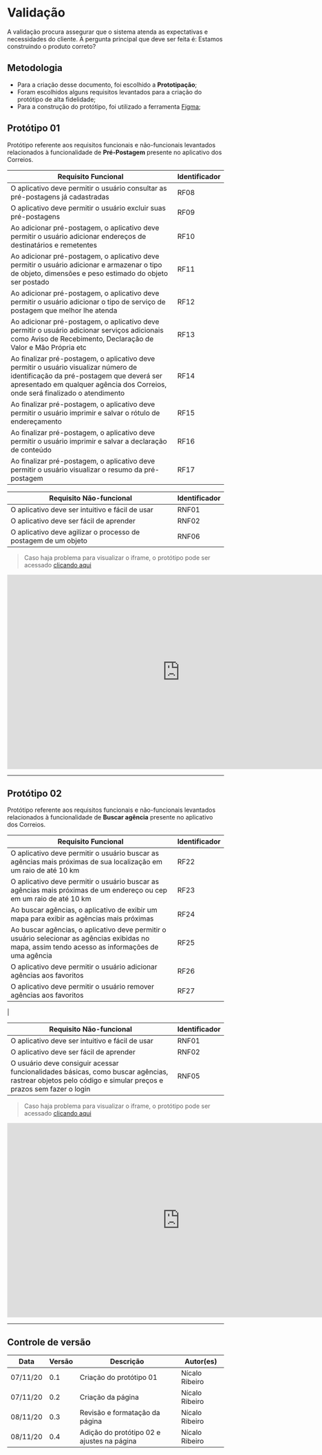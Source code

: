 # Validação
 A validação procura assegurar que o sistema atenda as expectativas e necessidades do cliente. A pergunta principal que deve ser feita é: Estamos construindo o produto correto?  

## Metodologia
* Para a criação desse documento, foi escolhido a **Prototipação**;
* Foram escolhidos alguns requisitos levantados para a criação do protótipo de alta fidelidade;
* Para a construção do protótipo, foi utilizado a ferramenta <a href="https://www.figma.com/" target="blank">Figma</a>;

## Protótipo 01
Protótipo referente aos requisitos funcionais e não-funcionais levantados relacionados à funcionalidade de **Pré-Postagem** presente no aplicativo dos Correios.

|Requisito Funcional|Identificador|  
| ------- | -------- |  
| O aplicativo deve permitir o usuário consultar as pré-postagens já cadastradas |  RF08 |  
| O aplicativo deve permitir o usuário excluir suas pré-postagens | RF09 |  
| Ao adicionar pré-postagem, o aplicativo deve permitir o usuário adicionar endereços de destinatários e remetentes | RF10 |  
| Ao adicionar pré-postagem, o aplicativo deve permitir o usuário adicionar e armazenar o tipo de objeto, dimensões e peso estimado do objeto ser postado | RF11 |  
| Ao adicionar pré-postagem, o aplicativo deve permitir o usuário adicionar o tipo de serviço de postagem que melhor lhe atenda | RF12 |  
| Ao adicionar pré-postagem, o aplicativo deve permitir o usuário adicionar serviços adicionais como Aviso de Recebimento, Declaração de Valor e Mão Própria etc | RF13 |  
| Ao finalizar pré-postagem, o aplicativo deve permitir o usuário visualizar número de identificação da pré-postagem que deverá ser apresentado em qualquer agência dos Correios, onde será finalizado o atendimento | RF14 |  
| Ao finalizar pré-postagem, o aplicativo deve permitir o usuário imprimir e salvar o rótulo de endereçamento | RF15 |  
| Ao finalizar pré-postagem, o aplicativo deve permitir o usuário imprimir e salvar a declaração de conteúdo | RF16 |  
| Ao finalizar pré-postagem, o aplicativo deve permitir o usuário visualizar o resumo da pré-postagem | RF17 |  

|Requisito Não-funcional|Identificador |  
| ------- | -------- |  
| O aplicativo deve ser intuitivo e fácil de usar | RNF01 |
| O aplicativo deve ser fácil de aprender | RNF02 |
|O aplicativo deve agilizar o processo de postagem de um objeto| RNF06|

> Caso haja problema para visualizar o iframe, o protótipo pode ser acessado <a href="https://www.figma.com/proto/iCePBnL46kNB5hgSzmeiW4/Pr%C3%A9-Postagem?node-id=1%3A2&scaling=scale-down" target="blank">clicando aqui</a>  


<iframe style="border: 1px solid rgba(0, 0, 0, 0.1);" width="800" height="450" src="https://www.figma.com/embed?embed_host=share&url=https%3A%2F%2Fwww.figma.com%2Fproto%2FiCePBnL46kNB5hgSzmeiW4%2FPr%25C3%25A9-Postagem%3Fnode-id%3D1%253A2%26scaling%3Dscale-down" allowfullscreen></iframe>  

- - - 

## Protótipo 02
Protótipo referente aos requisitos funcionais e não-funcionais levantados relacionados à funcionalidade de **Buscar agência** presente no aplicativo dos Correios.

|Requisito Funcional|Identificador|  
| ------- | -------- |  
|O aplicativo deve permitir o usuário buscar as agências mais próximas de sua localização em um raio de até 10 km|RF22|
|O aplicativo deve permitir o usuário buscar as agências mais próximas de um endereço ou cep em um raio de até 10 km|RF23|
|Ao buscar agências, o aplicativo de exibir um mapa para exibir as agẽncias mais próximas|RF24|
|Ao buscar agências, o aplicativo deve permitir o usuário selecionar as agências exibidas no mapa, assim tendo acesso as informações de uma agência|RF25|
|O aplicativo deve permitir o usuário adicionar agências aos favoritos| RF26|
|O aplicativo deve permitir o usuário remover agências aos favoritos| RF27|
|


|Requisito Não-funcional|Identificador |  
| ------- | -------- |  
| O aplicativo deve ser intuitivo e fácil de usar | RNF01 |
| O aplicativo deve ser fácil de aprender | RNF02 |
|O usuário deve consiguir acessar funcionalidades básicas, como buscar agências, rastrear objetos pelo código e simular preços e prazos sem fazer o login| RNF05 |  

> Caso haja problema para visualizar o iframe, o protótipo pode ser acessado <a href="https://www.figma.com/proto/O8S4f6otGbhMI1umEmf7Os/Buscar-Ag%C3%AAncia?node-id=1%3A2&scaling=scale-down" target="blank">clicando aqui</a>  

<iframe style="border: 1px solid rgba(0, 0, 0, 0.1);" width="800" height="450" src="https://www.figma.com/embed?embed_host=share&url=https%3A%2F%2Fwww.figma.com%2Fproto%2FO8S4f6otGbhMI1umEmf7Os%2FBuscar-Ag%25C3%25AAncia%3Fnode-id%3D1%253A2%26scaling%3Dscale-down" allowfullscreen></iframe>


- - -

## Controle de versão

| Data     | Versão | Descrição                                               | Autor(es)           |
| -------- | ------ | ------------------------------------------------------- | ------------------- |
| 07/11/20 | 0.1    | Criação do protótipo 01  | Nícalo Ribeiro |
| 07/11/20 | 0.2    | Criação da página  | Nícalo Ribeiro |
| 08/11/20 | 0.3    | Revisão e formatação da página  | Nícalo Ribeiro |
| 08/11/20 | 0.4    | Adição do protótipo 02 e ajustes na página  | Nícalo Ribeiro |